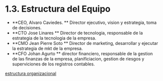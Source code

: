 

# 1.3. Estructura del Equipo

- **CEO, Alvaro Caviedes. ** Director ejecutivo, vision y estrategia, toma de decisiones.
- **CTO Jose Linares ** Director de tecnologia, responsable de la estrategia de la tecnologia de la empresa.
- **CMO Jean Pierre Soto ** Director de marketing, desarrollar y ejecutar la estrategia de mkt de la empresa.
- **CFO Johan Agurto ** director financiero, responsable de la gestion de las finanzas de la empresa, planificiacion, gestion de riesgos y superviciones de los registros contables.

[estructura organizacional](estructura_organizacional.JPG)
